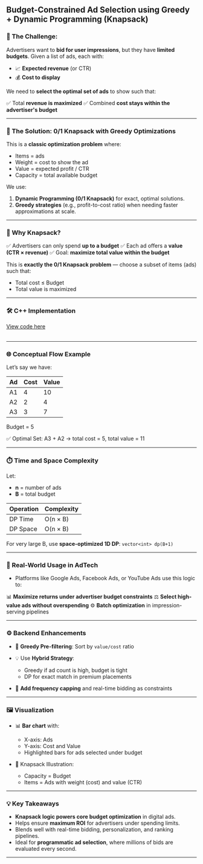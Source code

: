 ## **Budget-Constrained Ad Selection using Greedy + Dynamic Programming (Knapsack)**

### 🎯 The Challenge:

Advertisers want to **bid for user impressions**, but they have **limited budgets**.
Given a list of ads, each with:

* 📈 **Expected revenue** (or CTR)
* 💰 **Cost to display**

We need to **select the optimal set of ads** to show such that:

✅ Total **revenue is maximized**
✅ Combined **cost stays within the advertiser's budget**

---

### 🚀 The Solution: 0/1 Knapsack with Greedy Optimizations

This is a **classic optimization problem** where:

* Items = ads
* Weight = cost to show the ad
* Value = expected profit / CTR
* Capacity = total available budget

We use:

1. **Dynamic Programming (0/1 Knapsack)** for exact, optimal solutions.
2. **Greedy strategies** (e.g., profit-to-cost ratio) when needing faster approximations at scale.

---

### 🧠 Why Knapsack?

✅ Advertisers can only spend **up to a budget**
✅ Each ad offers a **value (CTR × revenue)**
✅ Goal: **maximize total value within the budget**

This is **exactly the 0/1 Knapsack problem** — choose a subset of items (ads) such that:

* Total cost ≤ Budget
* Total value is maximized

---

### 🛠️ C++ Implementation
[View code here](https://github.com/bhumikanaik126/APS-Portfolio/blob/main/codes/b3.cpp)<br><br>

---

### 🌐 Conceptual Flow Example

Let’s say we have:

| Ad | Cost | Value |
| -- | ---- | ----- |
| A1 | 4    | 10    |
| A2 | 2    | 4     |
| A3 | 3    | 7     |

Budget = 5

✅ Optimal Set: A3 + A2 → total cost = 5, total value = 11

---

### ⏱️ Time and Space Complexity

Let:

* **n** = number of ads
* **B** = total budget

| Operation | Complexity |
| --------- | ---------- |
| DP Time   | O(n × B)   |
| DP Space  | O(n × B)   |

For very large B, use **space-optimized 1D DP**: `vector<int> dp(B+1)`

---

### 🧪 Real-World Usage in AdTech

* Platforms like Google Ads, Facebook Ads, or YouTube Ads use this logic to:

📊 **Maximize returns under advertiser budget constraints**
⚖️ **Select high-value ads without overspending**
⚙️ **Batch optimization** in impression-serving pipelines

---

### ⚙️ Backend Enhancements

* 🔄 **Greedy Pre-filtering**: Sort by `value/cost` ratio
* 💡 Use **Hybrid Strategy**:

  * Greedy if ad count is high, budget is tight
  * DP for exact match in premium placements
* 🧠 **Add frequency capping** and real-time bidding as constraints

---

### 🖼️ Visualization

* 📊 **Bar chart** with:

  * X-axis: Ads
  * Y-axis: Cost and Value
  * Highlighted bars for ads selected under budget
* 💼 Knapsack Illustration:

  * Capacity = Budget
  * Items = Ads with weight (cost) and value (CTR)

---

### 💡 Key Takeaways

* **Knapsack logic powers core budget optimization** in digital ads.
* Helps ensure **maximum ROI** for advertisers under spending limits.
* Blends well with real-time bidding, personalization, and ranking pipelines.
* Ideal for **programmatic ad selection**, where millions of bids are evaluated every second.

---
